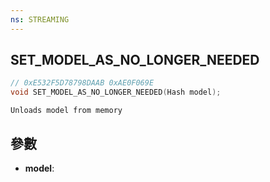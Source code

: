 ```yaml
---
ns: STREAMING
---
```

## SET_MODEL_AS_NO_LONGER_NEEDED

```c
// 0xE532F5D78798DAAB 0xAE0F069E
void SET_MODEL_AS_NO_LONGER_NEEDED(Hash model);
```

```
Unloads model from memory  
```

## 參數
* **model**: 

